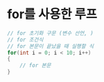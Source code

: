 # for를 사용한 루프

```csharp
// for 초기화 구문 (변수 선언, )
// for 조건식
// for 본문이 끝났을 때 실행할 식
for(int i = 0; i < 10; i++)
{
    // for 본문
}
```